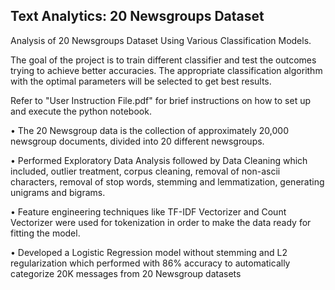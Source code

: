 Text Analytics: 20 Newsgroups Dataset
----------------

Analysis of 20 Newsgroups Dataset Using Various Classification Models.

The goal of the project is to train different classifier and test the outcomes trying to achieve better accuracies. The appropriate classification algorithm with the optimal parameters will be selected to get best results. 

Refer to "User Instruction File.pdf" for brief instructions on how to set up and execute the python notebook.

• The 20 Newsgroup data is the collection of approximately 20,000 newsgroup documents, divided into 20 different newsgroups.
 
• Performed Exploratory Data Analysis followed by Data Cleaning which included, outlier treatment, corpus cleaning, removal of non-ascii characters, removal of stop words, stemming and lemmatization, generating unigrams and bigrams.

• Feature engineering techniques like TF-IDF Vectorizer and Count Vectorizer were used for tokenization in order to make the data ready for fitting the model.

• Developed a Logistic Regression model without stemming and L2 regularization which performed with 86% accuracy to automatically categorize 20K messages from 20 Newsgroup datasets 